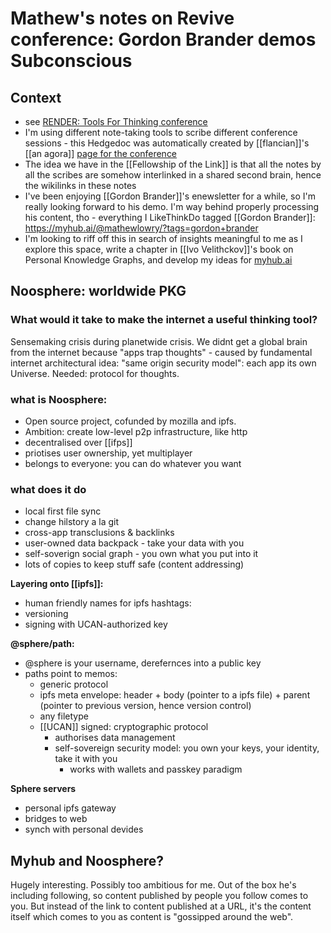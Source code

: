 # Mathew's notes on Revive conference: Gordon Brander demos Subconscious
## Context 
* see [RENDER: Tools For Thinking conference](https://myhub.ai/items/render-tools-for-thinking-conference)
* I'm using different note-taking tools to scribe  different conference sessions - this Hedgedoc was automatically created by [[flancian]]'s [[an agora]] [page for the conference](https://anagora.org/tools+for+thinking)
* The idea we have in the [[Fellowship of the Link]] is that all the notes by all the scribes are somehow interlinked in a shared second brain, hence the wikilinks in these notes
* I've been enjoying [[Gordon Brander]]'s enewsletter for a while, so I'm really looking forward to his demo. I'm way behind properly processing his content, tho - everything I LikeThinkDo tagged [[Gordon Brander]]: https://myhub.ai/@mathewlowry/?tags=gordon+brander
* I'm looking to riff off this in search of insights meaningful to me as I explore this space, write a chapter in [[Ivo Velithckov]]'s book on Personal Knowledge Graphs, and develop my ideas for [myhub.ai](myhub.ai)
## Noosphere: worldwide PKG

### What would it take to make the internet a useful thinking tool?
Sensemaking crisis during planetwide crisis.
We didnt get a global brain from the internet because "apps trap thoughts" - caused by fundamental internet architectural idea: "same origin security model": each app its own Universe.
Needed: protocol for thoughts.
### what is Noosphere: 
* Open source project, cofunded by mozilla and ipfs.
* Ambition: create low-level p2p infrastructure, like http
* decentralised over [[ifps]]
* priotises user ownership, yet multiplayer
* belongs to everyone: you can do whatever you want

### what does it do
* local first file sync
* change hilstory a la git
* cross-app transclusions & backlinks
* user-owned data backpack - take your data with you
* self-soverign social graph - you own what you put into it
* lots of copies to keep stuff safe (content addressing)

**Layering onto [[ipfs]]:**
* human friendly names for ipfs hashtags:
* versioning
* signing with UCAN-authorized key

**@sphere/path:**
* @sphere is your username, derefernces into a public key
* paths point to memos:
    * generic protocol
    * ipfs meta envelope: header + body (pointer to a ipfs file) + parent (pointer to previous version, hence version control)
    * any filetype
    * [[UCAN]] signed: cryptographic protocol
        * authorises data management
        * self-sovereign security model: you own your keys, your identity, take it with you
            * works with wallets and passkey paradigm

**Sphere servers**
* personal ipfs gateway
* bridges to web
* synch with personal devides

## Myhub and Noosphere?
Hugely interesting. Possibly too ambitious for me.
Out of the box he's including following, so content published by people you follow comes to you. But instead of the link to content published at a URL, it's the content itself which comes to you as content is "gossipped around the web".





